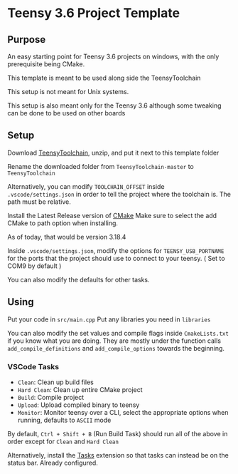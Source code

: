 Teensy 3.6 Project Template
===========================
 
Purpose
-------

An easy starting point for Teensy 3.6 projects on windows, with the only prerequisite being CMake.

This template is meant to be used along side the TeensyToolchain

This setup is not meant for Unix systems.

This setup is also meant only for the Teensy 3.6 although some tweaking can be done to be used
on other boards

Setup
-----

Download [TeensyToolchain](https://github.com/LeHuman/TeensyToolchain), unzip, and put it next to this template folder

Rename the downloaded folder from `TeensyToolchain-master` to `TeensyToolchain`

Alternatively, you can modify `TOOLCHAIN_OFFSET` inside `.vscode/settings.json` in order to tell the project where the toolchain is. The path must be relative.

Install the Latest Release version of [CMake](https://cmake.org/download/)
Make sure to select the add CMake to path option when installing.

As of today, that would be version 3.18.4

Inside `.vscode/settings.json`, modify the options for `TEENSY_USB_PORTNAME` for the ports that the project should use to connect to your teensy. ( Set to COM9 by default )

You can also modify the defaults for other tasks.

Using
-----

Put your code in `src/main.cpp`
Put any libraries you need in `libraries`

You can also modify the set values and compile flags inside `CmakeLists.txt` if you know what you are doing.
They are mostly under the function calls `add_compile_definitions` and `add_compile_options` towards the beginning.

### VSCode Tasks

* `Clean`: Clean up build files
* `Hard Clean`: Clean up entire CMake project
* `Build`: Compile project
* `Upload`: Upload compiled binary to teensy
* `Monitor`: Monitor teensy over a CLI, select the appropriate options when running, defaults to `ASCII` mode

By default, `Ctrl + Shift + B` (Run Build Task) should run all of the above in order except for `Clean` and `Hard Clean`

Alternatively, install the [Tasks](https://marketplace.visualstudio.com/items?itemName=actboy168.tasks) extension so that tasks can instead be on the status bar. Already configured.
